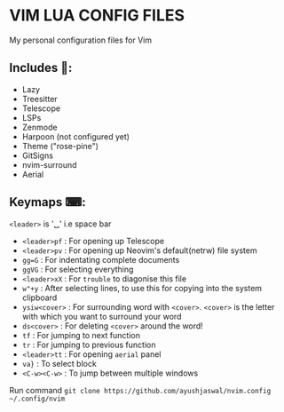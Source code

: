 # VIM LUA CONFIG FILES

My personal configuration files for Vim

## Includes 📌: 
- Lazy
- Treesitter
- Telescope
- LSPs
- Zenmode
- Harpoon (not configured yet)
- Theme ("rose-pine")
- GitSigns
- nvim-surround
- Aerial

## Keymaps ⌨:

`<leader>` is '␣' i.e space bar

- `<leader>pf` : For opening up Telescope
- `<leader>pv` : For opening up Neovim's default(netrw) file system
- `gg=G` : For indentating complete documents
- `ggVG` : For selecting everything
- `<leader>xX` : For `trouble` to diagonise this file
- `w"+y` : After selecting lines, to use this for copying into the system clipboard
- `ysiw<cover>` : For surrounding word with `<cover>`. `<cover>` is the letter with which you want to surround your word
- `ds<cover>` : For deleting `<cover>` around the word! 
- `tf` : For jumping to next function
- `tr` : For jumping to previous function
- `<leader>tt` : For opening `aerial` panel
- `va}` : To select block 
- `<C-w><C-w>` : To jump between multiple windows  

Run command `git clone https://github.com/ayushjaswal/nvim.config ~/.config/nvim`

